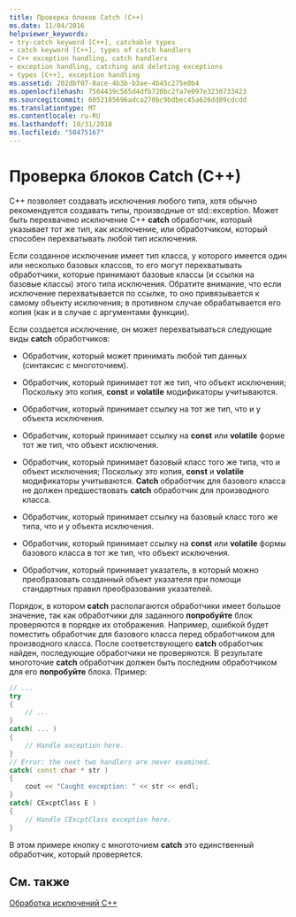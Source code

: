 ```yaml
---
title: Проверка блоков Catch (C++)
ms.date: 11/04/2016
helpviewer_keywords:
- try-catch keyword [C++], catchable types
- catch keyword [C++], types of catch handlers
- C++ exception handling, catch handlers
- exception handling, catching and deleting exceptions
- types [C++], exception handling
ms.assetid: 202dbf07-8ace-4b3b-b3ae-4b45c275e0b4
ms.openlocfilehash: 7504439c565d4dfb720bc2fa7e097e3230733423
ms.sourcegitcommit: 6052185696adca270bc9bdbec45a626dd89cdcdd
ms.translationtype: MT
ms.contentlocale: ru-RU
ms.lasthandoff: 10/31/2018
ms.locfileid: "50475167"
---
```

# <a name="how-catch-blocks-are-evaluated-c"></a>Проверка блоков Catch (C++)

C++ позволяет создавать исключения любого типа, хотя обычно рекомендуется создавать типы, производные от std::exception. Может быть перехвачено исключение C++ **catch** обработчик, который указывает тот же тип, как исключение, или обработчиком, который способен перехватывать любой тип исключения.

Если созданное исключение имеет тип класса, у которого имеется один или несколько базовых классов, то его могут перехватывать обработчики, которые принимают базовые классы (и ссылки на базовые классы) этого типа исключения. Обратите внимание, что если исключение перехватывается по ссылке, то оно привязывается к самому объекту исключения; в противном случае обрабатывается его копия (как и в случае с аргументами функции).

Если создается исключение, он может перехватываться следующие виды **catch** обработчиков:

- Обработчик, который может принимать любой тип данных (синтаксис с многоточием).

- Обработчик, который принимает тот же тип, что объект исключения; Поскольку это копия, **const** и **volatile** модификаторы учитываются.

- Обработчик, который принимает ссылку на тот же тип, что и у объекта исключения.

- Обработчик, который принимает ссылку на **const** или **volatile** форме тот же тип, что объект исключения.

- Обработчик, который принимает базовый класс того же типа, что и объект исключения; Поскольку это копия, **const** и **volatile** модификаторы учитываются. **Catch** обработчик для базового класса не должен предшествовать **catch** обработчик для производного класса.

- Обработчик, который принимает ссылку на базовый класс того же типа, что и у объекта исключения.

- Обработчик, который принимает ссылку на **const** или **volatile** формы базового класса в тот же тип, что объект исключения.

- Обработчик, который принимает указатель, в который можно преобразовать созданный объект указателя при помощи стандартных правил преобразования указателей.

Порядок, в котором **catch** располагаются обработчики имеет большое значение, так как обработчики для заданного **попробуйте** блок проверяются в порядке их отображения. Например, ошибкой будет поместить обработчик для базового класса перед обработчиком для производного класса. После соответствующего **catch** обработчик найден, последующие обработчики не проверяются. В результате многоточие **catch** обработчик должен быть последним обработчиком для его **попробуйте** блока. Пример:

```cpp
// ...
try
{
    // ...
}
catch( ... )
{
    // Handle exception here.
}
// Error: the next two handlers are never examined.
catch( const char * str )
{
    cout << "Caught exception: " << str << endl;
}
catch( CExcptClass E )
{
    // Handle CExcptClass exception here.
}
```

В этом примере кнопку с многоточием **catch** это единственный обработчик, который проверяется.

## <a name="see-also"></a>См. также

[Обработка исключений С++](../cpp/cpp-exception-handling.md)